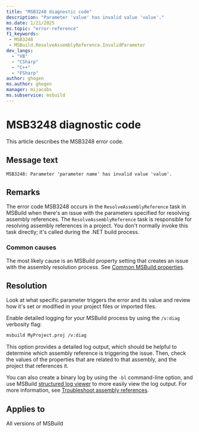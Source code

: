 ```yaml
---
title: "MSB3248 diagnostic code"
description: "Parameter 'value' has invalid value 'value'."
ms.date: 1/21/2025
ms.topic: "error-reference"
f1_keywords:
 - MSB3248
 - MSBuild.ResolveAssemblyReference.InvalidParameter
dev_langs:
  - "VB"
  - "CSharp"
  - "C++"
  - "FSharp"
author: ghogen
ms.author: ghogen
manager: mijacobs
ms.subservice: msbuild
---
```


# MSB3248 diagnostic code

<!-- :::ErrorDefinitionDescription::: -->
<!-- :::editable-content name="introDescription"::: -->
This article describes the MSB3248 error code.
<!-- :::editable-content-end::: -->

## Message text

`MSB3248: Parameter 'parameter name' has invalid value 'value'.`

<!-- :::editable-content name="postOutputDescription"::: -->
## Remarks

The error code MSB3248 occurs in the `ResolveAssemblyReference` task in MSBuild when there's an issue with the parameters specified for resolving assembly references. The `ResolveAssemblyReference` task is responsible for resolving assembly references in a project. You don't normally invoke this task directly; it's called during the .NET build process.

### Common causes

The most likely cause is an MSBuild property setting that creates an issue with the assembly resolution process. See [Common MSBuild properties](../common-msbuild-project-properties.md).

## Resolution

Look at what specific parameter triggers the error and its value and review how it's set or modified in your project files or imported files.

Enable detailed logging for your MSBuild process by using the `/v:diag` verbosity flag:

```bash
msbuild MyProject.proj /v:diag
```

This option provides a detailed log output, which should be helpful to determine which assembly reference is triggering the issue. Then, check the values of the properties that are related to that assembly, and the project that references it.

You can also create a binary log by using the `-bl` command-line option, and use MSBuild [structured log viewer](https://msbuildlog.com/) to more easily view the log output. For more information, see [Troubleshoot assembly references](../troubleshoot-assembly-references.md).

<!-- :::editable-content-end::: -->
<!-- :::ErrorDefinitionDescription-end::: -->

## Applies to

All versions of MSBuild
